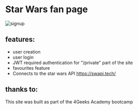 # Star Wars fan page

![signup](https://i.imgur.com/OldHoIo.gif)

## features:
- user creation
- user login
- JWT required authentication for "/private" part of the site
- favourites feature
- Connects to the star wars API https://swapi.tech/

## thanks to:
This site was built as part of the 4Geeks Academy bootcamp
